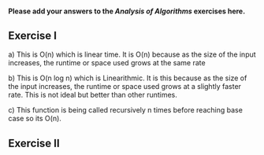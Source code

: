 #### Please add your answers to the ***Analysis of  Algorithms*** exercises here.

## Exercise I

a) This is O(n) which is linear time. It is O(n) because as the size of the input increases, the 
runtime or space used grows at the same rate


b) This is O(n log n) which is Linearithmic. It is this because as the size of the input increases, the runtime or space used grows at a slightly faster rate. This is not ideal but better than other runtimes.


c) This function is being called recursively n times before reaching base case so its O(n).

## Exercise II


